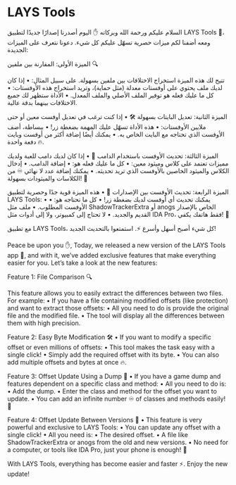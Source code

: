 # LAYS Tools

السلام عليكم ورحمة الله وبركاته ✋
اليوم أصدرنا إصدارًا جديدًا لتطبيق LAYS Tools 🎉، ومعه أضفنا لكم ميزات حصرية تسهّل عليكم كل شيء. دعونا نتعرف على الميزات الجديدة:

الميزة الأولى: المقارنة بين ملفين 🔍

تتيح لك هذه الميزة استخراج الاختلافات بين ملفين بسهولة. على سبيل المثال:
• إذا كان لديك ملف يحتوي على أوفستات معدلة (مثل حماية)، وتريد استخراج هذه الأوفستات:
• كل ما عليك فعله هو توفير الملف الأصلي والملف المعدل.
• الأداة ستظهر لك جميع الاختلافات بينهما بدقة عالية.

الميزة الثانية: تعديل البايتات بسهولة 🛠️
• إذا كنت ترغب في تعديل أوفست معين أو حتى ملايين الأوفستات:
• هذه الأداة تسهّل عليك المهمة بضغطة زر!
• ببساطة، أضف الأوفست الذي تحتاجه مع البايت الخاص به.
• يمكنك أيضًا إضافة أكثر من أوفست وبايت دفعة واحدة 🔥.

الميزة الثالثة: تحديث الأوفست باستخدام الدامب 📂
• إذا كان لديك دامب للعبة ولديك مميزات تعتمد على كلاس وميثود معين:
• كل ما عليك فعله هو:
• إضافة الدامب.
• إدخال الكلاس والميثود الخاصين بالأوفست الذي تريد تحديثه.
• يمكنك إضافة عدد لا نهائي ♾️ من الكلاسات والميثودات بسهولة! 👿

الميزة الرابعة: تحديث الأوفست بين الإصدارات 🔄
• هذه الميزة قوية جدًا وحصرية لتطبيق LAYS Tools:
• يمكنك تحديث أي أوفست لديك بضغطة زر!
• كل ما تحتاجه هو:
• الأوفست المطلوب.
• ملف مثل ShadowTrackerExtra أو anogs الخاص بالإصدار القديم والجديد.
• لا تحتاج إلى كمبيوتر، ولا إلى أدوات مثل IDA Pro، فقط هاتفك يكفي! 🤣

مع تطبيق LAYS Tools، كل شيء أصبح أسهل وأسرع ⚡. استمتعوا بالتحديث الجديد!





Peace be upon you ✋,
Today, we released a new version of the LAYS Tools app 🎉, and with it, we’ve added exclusive features that make everything easier for you. Let’s take a look at the new features:

Feature 1: File Comparison 🔍

This feature allows you to easily extract the differences between two files. For example:
• If you have a file containing modified offsets (like protection) and want to extract those offsets:
• All you need to do is provide the original file and the modified file.
• The tool will display all the differences between them with high precision.

Feature 2: Easy Byte Modification 🛠️
• If you want to modify a specific offset or even millions of offsets:
• This tool makes the task easy with a single click!
• Simply add the required offset with its byte.
• You can also add multiple offsets and bytes at once 🔥.

Feature 3: Offset Update Using a Dump 📂
• If you have a game dump and features dependent on a specific class and method:
• All you need to do is:
• Add the dump.
• Enter the class and method for the offset you want to update.
• You can add an infinite number ♾️ of classes and methods easily! 👿

Feature 4: Offset Update Between Versions 🔄
• This feature is very powerful and exclusive to LAYS Tools:
• You can update any offset with a single click!
• All you need is:
• The desired offset.
• A file like ShadowTrackerExtra or anogs from the old and new versions.
• No need for a computer, or tools like IDA Pro, just your phone is enough! 🤣

With LAYS Tools, everything has become easier and faster ⚡. Enjoy the new update!
